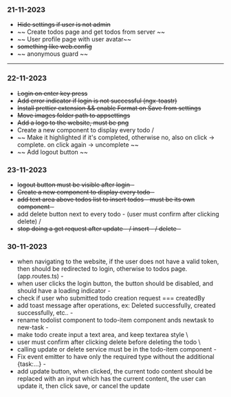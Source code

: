 ### 21-11-2023

- ~~Hide settings if user is not admin~~
- ~~ Create todos page and get todos from server ~~
- ~~ User profile page with user avatar~~
- ~~something like web.config~~
- ~~ anonymous guard ~~

---

### 22-11-2023

- ~~Login on enter key press~~
- ~~Add error indicator if login is not successful (ngx-toastr)~~
- ~~Install prettier extension && enable Format on Save from settings~~
- ~~Move images folder path to appsettings~~
- ~~Add a logo to the website, must be png~~
- Create a new component to display every todo /
- ~~ Make it highlighted if it's completed, otherwise no, also on click -> complete. on click again -> uncomplete ~~
- ~~ Add logout button ~~

### 23-11-2023

- ~~logout button must be visible after login -~~
- ~~Create a new component to display every todo -~~
- ~~add text area above todos list to insert todos - must be its own component -~~
- add delete button next to every todo - (user must confirm after clicking delete) /
- ~~stop doing a get request after update - / insert - / delete -~~

### 30-11-2023

- when navigating to the website, if the user does not have a valid token, then should be redirected to login, otherwise to todos page. (app.routes.ts) -
- when user clicks the login button, the button should be disabled, and should have a loading indicator -
- check if user who submitted todo creation request === createdBy
- add toast message after operations, ex: Deleted successfully, created successfully, etc.. -
- rename todolist component to todo-item component ands newtask to new-task -
- make todo create input a text area, and keep textarea style \
- user must confirm after clicking delete before deleting the todo \
- calling update or delete service must be in the todo-item component -
- Fix event emitter to have only the required type without the additional {task:...} -
- add update button, when clicked, the current todo content should be replaced with an input which has the current content, the user can update it, then click save, or cancel the update
